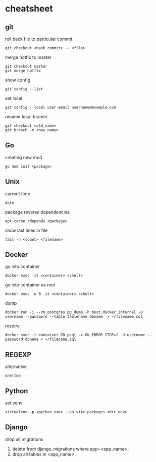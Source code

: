 # cheatsheet
## git
roll back file to particular commit
```
git checkout <hash_commit> -- <file>
```
merge hotfix to master
```
git checkout master
git merge hotfix
```
show config
```
git config --list
```
set local
```
git config --local user.email username@example.com
```
rename local branch
```
git checkout <old_name>
git branch -m <new_name>
```

## Go
creating new mod
```
go mod init <package>
```
## Unix
current time
```
date
```
package reverse dependencies
```
apt-cache rdepends <package>
```
show last lines in file
```
tail -n <count> <filename>
```

## Docker
go into container
```
docker exec -it <container> <shell>
```
go into container as root
```
docker exec -u 0 -it <container> <shell>
```
dump
```
docker run -i --rm postgres pg_dump -h host.docker.internal -U username --password --table tablename dbname  > ~/filename.sql
```
restore
```
docker exec -i container_DB psql -v ON_ERROR_STOP=1 -U username --password dbname < ~/filename.sql
```
## REGEXP
alternative
```
one|two
```
## Python
set venv
```
virtualenv -p <python_exe> --no-site-packages <dir_env>
```
## Django
drop all migrations
1. delete from django_migrations where app=<app_name>;
2. drop all tables in <app_name>
